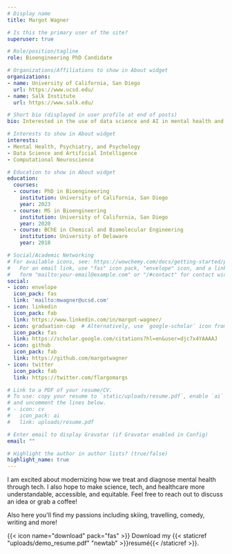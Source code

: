 ```yaml
---
# Display name
title: Margot Wagner

# Is this the primary user of the site?
superuser: true

# Role/position/tagline
role: Bioengineering PhD Candidate

# Organizations/Affiliations to show in About widget
organizations:
- name: University of California, San Diego
  url: https://www.ucsd.edu/
- name: Salk Institute
  url: https://www.salk.edu/

# Short bio (displayed in user profile at end of posts)
bio: Interested in the use of data science and AI in mental health and using neuroscience to inspire next generation AI tools. 

# Interests to show in About widget
interests:
- Mental Health, Psychiatry, and Psychology
- Data Science and Artificial Intelligence
- Computational Neuroscience

# Education to show in About widget
education:
  courses:
  - course: PhD in Bioengineering
    institution: University of California, San Diego
    year: 2023
  - course: MS in Bioengineering 
    institution: University of California, San Diego
    year: 2020
  - course: BChE in Chemical and Biomolecular Engineering 
    institution: University of Delaware
    year: 2018

# Social/Academic Networking
# For available icons, see: https://wowchemy.com/docs/getting-started/page-builder/#icons
#   For an email link, use "fas" icon pack, "envelope" icon, and a link in the
#   form "mailto:your-email@example.com" or "/#contact" for contact widget.
social:
- icon: envelope
  icon_pack: fas
  link: 'mailto:mwagner@ucsd.com'
- icon: linkedin
  icon_pack: fab
  link: https://www.linkedin.com/in/margot-wagner/
- icon: graduation-cap  # Alternatively, use `google-scholar` icon from `ai` icon pack
  icon_pack: fas
  link: https://scholar.google.com/citations?hl=en&user=djc7x4YAAAAJ
- icon: github
  icon_pack: fab
  link: https://github.com/margotwagner
- icon: twitter
  icon_pack: fab
  link: https://twitter.com/flargomargs

# Link to a PDF of your resume/CV.
# To use: copy your resume to `static/uploads/resume.pdf`, enable `ai` icons in `params.toml`, 
# and uncomment the lines below.
# - icon: cv
#   icon_pack: ai
#   link: uploads/resume.pdf

# Enter email to display Gravatar (if Gravatar enabled in Config)
email: ""

# Highlight the author in author lists? (true/false)
highlight_name: true
---
```


I am excited about modernizing how we treat and diagnose mental health through tech. I also hope to make science, tech, and healthcare more understandable, accessible, and equitable. Feel free to reach out to discuss an idea or grab a coffee!

Also here you'll find my passions including skiing, travelling, comedy, writing and more!

{{< icon name="download" pack="fas" >}} Download my {{< staticref "uploads/demo_resume.pdf" "newtab" >}}resumé{{< /staticref >}}.
